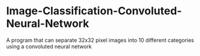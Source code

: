 # Image-Classification-Convoluted-Neural-Network
A program that can separate 32x32 pixel images into 10 different categories using a convoluted neural network
